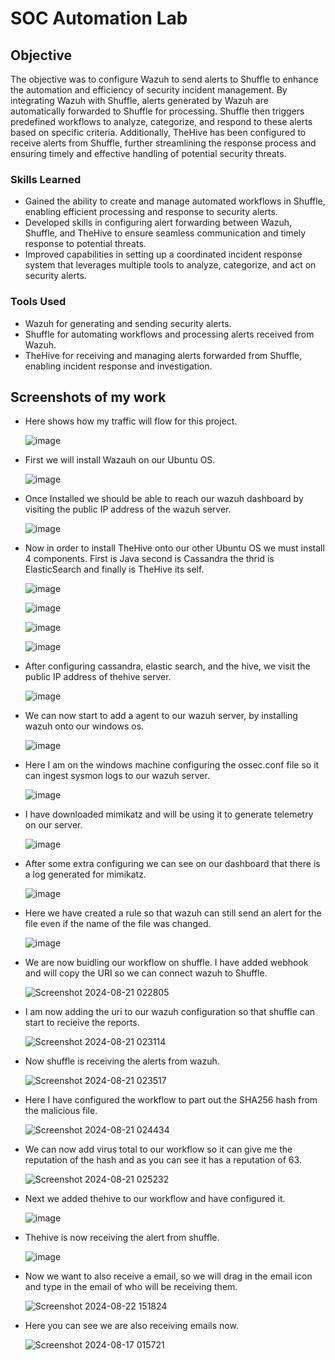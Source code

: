 # SOC Automation Lab

## Objective

The objective was to configure Wazuh to send alerts to Shuffle to enhance the automation and efficiency of security incident management. By integrating Wazuh with Shuffle, alerts generated by Wazuh are automatically forwarded to Shuffle for processing. Shuffle then triggers predefined workflows to analyze, categorize, and respond to these alerts based on specific criteria. Additionally, TheHive has been configured to receive alerts from Shuffle, further streamlining the response process and ensuring timely and effective handling of potential security threats.

### Skills Learned

-  Gained the ability to create and manage automated workflows in Shuffle, enabling efficient processing and response to security alerts.
-  Developed skills in configuring alert forwarding between Wazuh, Shuffle, and TheHive to ensure seamless communication and timely response to potential threats.
-  Improved capabilities in setting up a coordinated incident response system that leverages multiple tools to analyze, categorize, and act on security alerts.


### Tools Used

- Wazuh for generating and sending security alerts.
- Shuffle for automating workflows and processing alerts received from Wazuh.
- TheHive for receiving and managing alerts forwarded from Shuffle, enabling incident response and investigation.

## Screenshots of my work

- Here shows how my traffic will flow for this project.

  ![image](https://github.com/user-attachments/assets/3dd66ef8-bd6e-49bd-b8f1-a98794a95f36)

- First we will install Wazauh on our Ubuntu OS.
  
  ![image](https://github.com/user-attachments/assets/de282675-c67d-47b7-8bd0-97322796a7a0)

- Once Installed we should be able to reach our wazuh dashboard by visiting the public IP address of the wazuh server.

  ![image](https://github.com/user-attachments/assets/8ffdb13b-75a2-42b1-865c-fb4e1d1f27a6)

- Now in order to install TheHive onto our other Ubuntu OS we must install 4 components. First is Java second is Cassandra the thrid is ElasticSearch and finally is TheHive its self.

  ![image](https://github.com/user-attachments/assets/097dd0e1-9e76-45e7-b149-2ea4f82776ba)


  ![image](https://github.com/user-attachments/assets/8b17b61c-c12b-4598-aefc-0f078ceb4486)

  
  ![image](https://github.com/user-attachments/assets/97787763-2cd4-4a57-87df-d92c8b44ddd7)


  ![image](https://github.com/user-attachments/assets/19ad16f8-6b52-4d59-8651-604cfedb1288)

- After configuring cassandra, elastic search, and the hive, we visit the public IP address of thehive server.

  ![image](https://github.com/user-attachments/assets/32b33374-ab20-4a48-aeaa-69b3d5e0d3ce)

- We can now start to add a agent to our wazuh server, by installing wazuh onto our windows os.

  ![image](https://github.com/user-attachments/assets/4c2a0758-8c32-4457-82f3-bf65a675fe3e)

- Here I am on the windows machine configuring the ossec.conf file so it can ingest sysmon logs to our wazuh server.

  ![image](https://github.com/user-attachments/assets/7a79c90d-21c2-4ef6-bb75-7b75f194787e)

- I have downloaded mimikatz and will be using it to generate telemetry on our server.

  ![image](https://github.com/user-attachments/assets/d860fe8e-db41-4d40-a06c-c0760e0097c6)

- After some extra configuring we can see on our dashboard that there is a log generated for mimikatz.

   ![image](https://github.com/user-attachments/assets/d58b58e4-4d46-4b54-8aa3-cfcb7894bccb)
  

- Here we have created a rule so that wazuh can still send an alert for the file even if the name of the file was changed.

   ![image](https://github.com/user-attachments/assets/39718f5b-829c-4ce6-94a6-3ce3d8484e02)

- We are now buidling our workflow on shuffle. I have added webhook and will copy the URI so we can connect wazuh to Shuffle.

  ![Screenshot 2024-08-21 022805](https://github.com/user-attachments/assets/2d1768f5-3b24-4857-bd4e-134b68a7c19b)

- I am now adding the uri to our wazuh configuration so that shuffle can start to recieive the reports.

  ![Screenshot 2024-08-21 023114](https://github.com/user-attachments/assets/da3d4686-bf91-4854-bccd-0ae1251300b5)

- Now shuffle is receiving the alerts from wazuh.

   ![Screenshot 2024-08-21 023517](https://github.com/user-attachments/assets/0ecc95e9-dfd3-4825-b481-6221ce9e58ce)

- Here I have configured the workflow to part out the SHA256 hash from the malicious file.

   ![Screenshot 2024-08-21 024434](https://github.com/user-attachments/assets/b335476d-4773-448d-b865-a07894c62846)

- We can now add virus total to our workflow so it can give me the reputation of the hash and as you can see it has a reputation of 63.

   ![Screenshot 2024-08-21 025232](https://github.com/user-attachments/assets/d2f841a0-66a2-424e-80bf-b44445211f5b)

- Next we added thehive to our workflow and have configured it.

   ![image](https://github.com/user-attachments/assets/4d7eb471-1ab4-4f92-a51c-9ce8d4cda6f1)

- Thehive is now receiving the alert from shuffle.

   ![image](https://github.com/user-attachments/assets/04e385a8-6087-4653-943d-a809a8c8a4cc)

- Now we want to also receive a email, so we will drag in the email icon and type in the email of who will be receiving them.

   ![Screenshot 2024-08-22 151824](https://github.com/user-attachments/assets/c2e64c1d-a0e2-4741-96f2-c12ffc666e10)

- Here you can see we are also receiving emails now.

   ![Screenshot 2024-08-17 015721](https://github.com/user-attachments/assets/7c28ac92-9261-4646-adba-cbc8050d3771)

  
